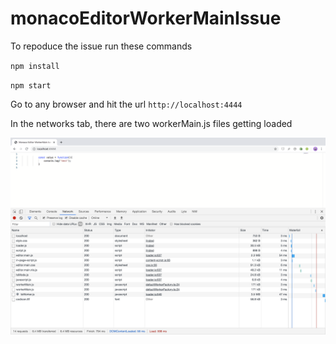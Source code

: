 # monacoEditorWorkerMainIssue
To repoduce the issue run these commands

`npm install`

`npm start`

Go to any browser and hit the url `http://localhost:4444`

In the networks tab, there are two workerMain.js files getting loaded

![](images/browserScreenshot.png)